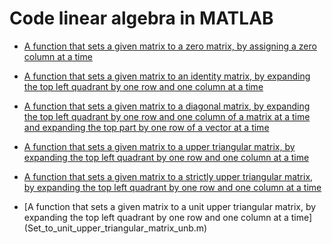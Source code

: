 # Code linear algebra in MATLAB
- [A function that sets a given matrix to a zero matrix, by assigning a zero column at a time](ZeroMatrix_unb.m)

- [A function that sets a given matrix to an identity matrix, by expanding the top left quadrant by one row and one column at a time](Set_to_identity_unb.m)

- [A function that sets a given matrix to a diagonal matrix, by expanding the top left quadrant by one row and one column of a matrix at a time and expanding the top part by one row of a vector at a time](Set_to_diagonal_matrix_unb.m)

- [A function that sets a given matrix to a upper triangular matrix, by expanding the top left quadrant by one row and one column at a time](Set_to_upper_triangular_matrix_unb.m)

- [A function that sets a given matrix to a strictly upper triangular matrix, by expanding the top left quadrant by one row and one column at a time](Set_to_strictly_upper_triangular_matrix_unb.m)

- [A function that sets a given matrix to a unit upper triangular matrix, by expanding the top left quadrant by one row and one column at a time]
(Set_to_unit_upper_triangular_matrix_unb.m)
